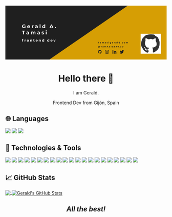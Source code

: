 [![Cover](images/cover.gif)](https://tamasigerald.com)

<h1 align="center">Hello there 👋</h1>
<p align="center">I am Gerald.</p>
<p align="center">Frontend Dev from Gijón, Spain</p>


## &#127760; Languages
<img src="https://img.shields.io/badge/-English-1F1F1F?&style=for-the-badge" />
<img src="https://img.shields.io/badge/-Spanish-1F1F1F?&style=for-the-badge" />
<img src="https://img.shields.io/badge/-Romanian-1F1F1F?&style=for-the-badge" />

## 🔧 Technologies & Tools

<div>
<img src="https://img.shields.io/badge/-ReactJs-1F1F1F?logo=react&logoColor=white&style=for-the-badge" />
<img src="https://img.shields.io/badge/-NextJS-1F1F1F?logo=next.js&logoColor=white&style=for-the-badge" />
<img src="https://img.shields.io/badge/-Angular-1F1F1F?logo=angular&logoColor=white&style=for-the-badge" />
<img src="https://img.shields.io/badge/-VueJS%203-1F1F1F?logo=vue.js&logoColor=white&style=for-the-badge" />
<img src="https://img.shields.io/badge/-Typescript-1F1F1F?logo=typescript&logoColor=white&style=for-the-badge" />
<img src="https://img.shields.io/badge/-scss-1F1F1F?logo=sass&logoColor=white&style=for-the-badge" />
<img src="https://img.shields.io/badge/-styled%20components-1F1F1F?logo=styledcomponents&logoColor=white&style=for-the-badge" />
<img src="https://img.shields.io/badge/-redux-1F1F1F?logo=redux&logoColor=white&style=for-the-badge" />
<img src="https://img.shields.io/badge/-nodejs-1F1F1F?logo=node.js&logoColor=white&style=for-the-badge" />
<img src="https://img.shields.io/badge/-express-1F1F1F?logo=express&logoColor=white&style=for-the-badge" />
<img src="https://img.shields.io/badge/-vscode-1F1F1F?logo=visualstudio&logoColor=white&style=for-the-badge" />
<img src="https://img.shields.io/badge/-vite-1F1F1F?logo=vite&logoColor=white&style=for-the-badge" />
<img src="https://img.shields.io/badge/-vercel-1F1F1F?logo=vercel&logoColor=white&style=for-the-badge" />
<img src="https://img.shields.io/badge/-netlify-1F1F1F?logo=netlify&logoColor=white&style=for-the-badge" />
<img src="https://img.shields.io/badge/-github-1F1F1F?logo=github&logoColor=white&style=for-the-badge" />
<img src="https://img.shields.io/badge/-mongodb-1F1F1F?logo=mongodb&logoColor=white&style=for-the-badge" />
<img src="https://img.shields.io/badge/-PostgreSQL-1F1F1F?logo=postgresql&logoColor=white&style=for-the-badge" />
<img src="https://img.shields.io/badge/-strapi-1F1F1F?logo=strapi&logoColor=white&style=for-the-badge" />
<img src="https://img.shields.io/badge/-openlayers-1F1F1F?logo=openlayers&logoColor=white&style=for-the-badge" />
<img src="https://img.shields.io/badge/-figma-1F1F1F?logo=figma&logoColor=white&style=for-the-badge" />
<img src="https://img.shields.io/badge/-d3.js-1F1F1F?logo=d3dotjs&logoColor=white&style=for-the-badge" />

</div>

## &#x1f4c8; GitHub Stats

<a href="https://github.com/tamasigerald">
  <img align="center" src="https://github-readme-stats.vercel.app/api/top-langs/?username=tamasigerald&hide=java,html,tex&title_color=e2e2e2&text_color=797d81&icon_color=d69e04&bg_color=1F1F1F&langs_count=3" />
</a>
<a href="https://github.com/tamasigerald">
  <img align="center" src="https://github-readme-stats.vercel.app/api?username=tamasigerald&show_icons=true&line_height=27&count_private=true&title_color=e2e2e2&text_color=797d81&icon_color=d69e04&bg_color=1F1F1F" alt="Gerald's GitHub Stats" />
</a>

<h2 align="center"><i>All the best!</i></h2>

<!--
**tamasigerald/tamasigerald** is a ✨ _special_ ✨ repository because its `README.md` (this file) appears on your GitHub profile.

Here are some ideas to get you started:

- 🔭 I’m currently working on ...
- 🌱 I’m currently learning ...
- 👯 I’m looking to collaborate on ...
- 🤔 I’m looking for help with ...
- 💬 Ask me about ...
- 📫 How to reach me: ...
- 😄 Pronouns: ...
- ⚡ Fun fact: ...
-->
